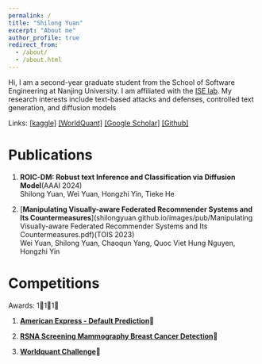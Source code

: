 ```yaml
---
permalink: /
title: "Shilong Yuan"
excerpt: "About me"
author_profile: true
redirect_from: 
  - /about/
  - /about.html
---
```


Hi, I am a second-year graduate student from the School of Software Engineering at Nanjing University.
I am affiliated with the [ISE lab](http://www.iselab.cn).
My research interests include text-based attacks and defenses, controlled text generation, and diffusion models

Links: 
[[kaggle]](https://www.kaggle.com/herbertlrosbo)
[[WorldQuant]](shilongyuan.github.io/images/worldquant.png )
[[Google Scholar]](https://scholar.google.com/citations?hl=zh-CN&user=SknCVo0AAAAJ&view_op=list_works&gmla=AP6z3OZbFBYU-mRwOZvr4pjIrG-x3bbTs8W-5pX5IC48OFAeY4T-4QSbgsddgimFgraRHF7LqdGvKPHEKRSiH8gRIYuoMY78wZnR5C6jxVk)
[[Github]](https://github.com/ShilongYuan)

Publications 
======
1. **ROIC-DM: Robust text Inference and Classification via Diffusion Model**(AAAI 2024)  
Shilong Yuan, Wei Yuan, Hongzhi Yin, Tieke He
   
2. [**Manipulating Visually-aware Federated Recommender Systems and Its Countermeasures**](shilongyuan.github.io/images/pub/Manipulating Visually-aware Federated Recommender Systems and Its Countermeasures.pdf)(TOIS 2023)  
Wei Yuan, Shilong Yuan, Chaoqun Yang, Quoc Viet Hung Nguyen, Hongzhi Yin

Competitions
======
Awards: 1🏅️1🥈1🥉



1. [**American Express - Default Prediction**](https://www.kaggle.com/competitions/amex-default-prediction)🥈

2. [**RSNA Screening Mammography Breast Cancer Detection**](https://www.kaggle.com/competitions/rsna-breast-cancer-detection)🥉

3. [**Worldquant Challenge**](https://platform.worldquantbrain.com/)🏅️
